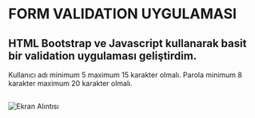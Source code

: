 # FORM VALIDATION UYGULAMASI

## HTML Bootstrap ve Javascript kullanarak basit bir validation uygulaması geliştirdim.
Kullanıcı adı minimum 5 maximum 15 karakter olmalı. Parola minimum 8 karakter maximum 20 karakter olmalı.

##
![Ekran Alıntısı](https://user-images.githubusercontent.com/43342664/185156178-43ba4289-a624-4903-8f33-7e4ac61305e6.PNG)
